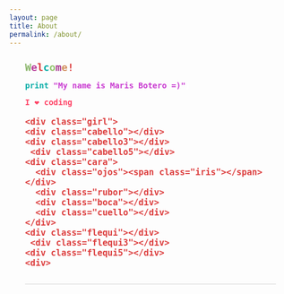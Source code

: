 ```yaml
---
layout: page
title: About
permalink: /about/
---
```


<div class="index-wrapper">


<div class="container">
    <div class="main">
      <h1><span style="color: #88b468">W</span><span span style="color: #b73999">e</span><span style="color: #dc3c3c">l<span style="color: #00aba5">c</span><span style="color: #93c56e">o</span><span style="color: #a6378e">m</span><span style="color:#d28e5d">e</span><span style="color: #dc3c3c">!</span>
      <p><span style="color: #00aba5">print</span>(<span style="color: #c837d0">"My name is Maris Botero =)"</span>)</p>
      <p><span style="color: #fe4164">I ❤ coding </span></p>


<diV>


    <div class="girl">
    <div class="cabello"></div>
    <div class="cabello3"></div>
     <div class="cabello5"></div>
    <div class="cara">
      <div class="ojos"><span class="iris"></span></div>
      <div class="rubor"></div>
      <div class="boca"></div>
      <div class="cuello"></div>
    </div>
    <div class="flequi"></div>
     <div class="flequi3"></div>
    <div class="flequi5"></div>
    <div>
   




 


  





<style>




h1 {
  border-bottom: 1px solid #d6d6d6;
  font-family: 'Droid Sans Mono', monospace;
  font-size: 18px;
  padding-bottom: 10px;
  color:
}

p {
  font-family: 'Droid Sans Mono', monospace;
  font-size: 14px;
  color: white;
}

a{
  text-decoration: none;
}

a:link {
  color: white;
}

a:hover{
  text-decoration: underline;
  border-bottom: 1px #fff solid;
}

.main {
  max-width: 980px;
  margin-left: 2em;
  margin-right: 2em;
}

.contact {
  margin-top: 3em;
}


.blinking-cursor {
  color: white;
  -webkit-animation: 1s blink step-end infinite;
  -moz-animation: 1s blink step-end infinite;
  -ms-animation: 1s blink step-end infinite;
  -o-animation: 1s blink step-end infinite;
  animation: 1s blink step-end infinite;
}

@keyframes "blink" {
  from, to {
    color: transparent;
  }
  50% {
    color: white;
  }
}

@-moz-keyframes blink {
  from, to {
    color: transparent;
  }
  50% {
    color: white;
  }
}

@-webkit-keyframes "blink" {
  from, to {
    color: transparent;
  }
  50% {
    color: white;
  }
}

@-ms-keyframes "blink" {
  from, to {
    color: transparent;
  }
  50% {
    color: white;
  }
}

@-o-keyframes "blink" {
  from, to {
    color: transparent;
  }
  50% {
    color: white;
  }
}

</style>
